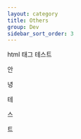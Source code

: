 ```yaml
---
layout: category
title: Others
group: Dev
sidebar_sort_order: 3
---
```


<p>html 태그 테스트</p>

<div>
    <p>안</p>
    <p>녕</p>
    <p>테</p>
    <p>스</p>
    <p>트</p>
</div>